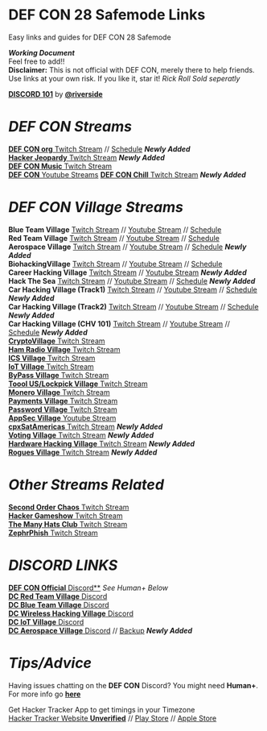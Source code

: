 # DEF CON 28 Safemode Links
Easy links and guides for DEF CON 28 Safemode  

***Working Document***  
Feel free to add!!  
**Disclaimer:** This is not official with DEF CON, merely there to help friends. Use links at your own risk. If you like it, star it! *Rick Roll Sold seperatly*

**[DISCORD 101](https://github.com/wallofsheep/discord101/blob/master/DC_Discord_101_20200617.pdf)** by **[@riverside](https://twitter.com/wallofsheep)**  


# ***DEF CON Streams***  

[**DEF CON org** Twitch Stream](https://www.twitch.tv/defconorg) // [Schedule](https://info.defcon.org/)  ***Newly Added***  
[**Hacker Jeopardy** Twitch Stream](https://www.twitch.tv/dfiutv) ***Newly Added***  
[**DEF CON Music** Twitch Stream](https://www.twitch.tv/defcon_music)  
[**DEF CON** Youtube Streams](https://www.youtube.com/user/DEFCONConference) 
[**DEF CON Chill** Twitch Stream](https://www.twitch.tv/defcon_chill)  ***Newly Added***    


# ***DEF CON Village Streams***  

**Blue Team Village** [Twitch Stream](https://www.twitch.tv/blueteamvillage) // [Youtube Stream](https://www.youtube.com/channel/UCk4dddMFiso_hgt0ViSPNpQ) // [Schedule](https://cfc.blueteamvillage.org/call-for-content-2020/schedule/#2020-08-07)        
**Red Team Village**  [Twitch Stream](https://www.twitch.tv/redteamvillage) // [Youtube Stream](https://www.youtube.com/channel/UC8nq3PX9coMiqgKH6fw-VCQ) // [Schedule](https://redteamvillage.io/schedule.html)  
**Aerospace Village** [Twitch Stream](https://www.twitch.tv/aerospacevillage) // [Youtube Stream](https://www.youtube.com/channel/UC0NxjsvnBmhiCy2P8LHsXpw) // [Schedule](https://aerospacevillage.org/def-con-28-schedule/)  ***Newly Added***   
**BiohackingVillage** [Twitch Stream](https://m.twitch.tv/biohackingvillage/profile) // [Youtube Stream](https://www.youtube.com/channel/UCm1Kas76P64rs2s1LUA6s2Q?sub_confirmation=1) // [Schedule](https://www.villageb.io/speaker-schedule)   
**Career Hacking Village** [Twitch Stream](https://www.twitch.tv/careerhackingvillage) // [Youtube Stream](https://www.youtube.com/channel/UCxF_PpndJEoi4fsrQx6yuQw) ***Newly Added***    
**Hack The Sea** [Twitch Stream](https://www.twitch.tv/hackthesea) // [Youtube Stream](https://www.youtube.com/channel/UC5htD_rPiP8N7v8VQKyJkOQ?view_as=subscriber) // [Schedule](https://hackthesea.org/schedule-2020/) ***Newly Added***  
**Car Hacking Village (Track1)** [Twitch Stream](https://www.twitch.tv/chvtrack001) // [Youtube Stream](https://www.youtube.com/watch?v=VvojAHUej1Q) // [Schedule](https://www.carhackingvillage.com/)  ***Newly Added***  
**Car Hacking Village (Track2)** [Twitch Stream](https://www.twitch.tv/chvtrack002) // [Youtube Stream](https://www.youtube.com/watch?v=5DYhXbWkWoA) // [Schedule](https://www.carhackingvillage.com/)  ***Newly Added***  
**Car Hacking Village (CHV 101)** [Twitch Stream](https://www.twitch.tv/chv101) // [Youtube Stream](https://www.youtube.com/watch?v=N4y_K4GGsLs) // [Schedule](https://www.carhackingvillage.com/)  ***Newly Added***  
[**CryptoVillage** Twitch Stream](https://www.twitch.tv/cryptovillage/)    
[**Ham Radio Village** Twitch Stream ](https://www.twitch.tv/HamRadioVillage)  
[**ICS Village** Twitch Stream](https://www.twitch.tv/ics_village)  
[**IoT Village** Twitch Stream](https://www.twitch.tv/iotvillage)  
[**ByPass Village** Twitch Stream](https://www.twitch.tv/bypassvillage/)  
[**Toool US/Lockpick Village** Twitch Stream](https://www.twitch.tv/toool_us)  
[**Monero Village** Twitch Stream](https://www.twitch.tv/monerovillage/)  
[**Payments Village** Twitch Stream](https://www.twitch.tv/paymentvillage)  
[**Password Village** Twitch Stream](https://www.twitch.tv/passwordvillage)  
[**AppSec Village** Youtube Stream](https://www.youtube.com/channel/UCpT8Ll0b9ZLj1DeEQQz7f0A)  
[**cpxSatAmericas** Twitch Stream](https://www.twitch.tv/cpxsatamericas)  ***Newly Added***  
[**Voting Village** Twitch Stream](https://www.twitch.tv/votingvillagedc)  ***Newly Added***  
[**Hardware Hacking Village** Twitch Stream](https://www.twitch.tv/dchhv)  ***Newly Added***  
[**Rogues Village** Twitch Stream](https://www.twitch.tv/roguesvillage)  ***Newly Added***  



# ***Other Streams Related***  

[**Second Order Chaos** Twitch Stream](https://www.twitch.tv/2ocstream)   
[**Hacker Gameshow** Twitch Stream](https://www.twitch.tv/hackergameshows)  
[**The Many Hats Club** Twitch Stream](https://www.twitch.tv/themanyhatsclub)   
[**ZephrPhish** Twitch Stream](https://www.twitch.tv/zephrphish)  

# ***DISCORD LINKS***  

[**DEF CON Official** Discord**](https://discord.gg/defcon)  *See Human+ Below*  
[**DC Red Team Village** Discord](https://discord.gg/redteamvillage)    
[**DC Blue Team Village** Discord](https://discord.com/invite/blueteamvillage)    
[**DC Wireless Hacking Village** Discord](https://discord.gg/TE55yvh)    
[**DC IoT Village** Discord](https://www.iotvillage.org/discord/)  
[**DC Aerospace Village** Discord](https://discord.gg/gV4EWuk)  // [Backup](https://aerospacevillage.org/defcon-28/) ***Newly Added***  

# ***Tips/Advice***  

Having issues chatting on the **DEF CON** Discord? You might need **Human+**. For more info go **[here](https://defcon.org/html/defcon-safemode/dc-safemode-plus.html)**  

Get Hacker Tracker App to get timings in your Timezone    
[Hacker Tracker Website **Unverified**](https://hackertracker.info/) // [Play Store](https://play.google.com/store/apps/details?id=com.shortstack.hackertracker&hl=en_ZA) // [Apple Store](https://apps.apple.com/us/app/hackertracker/id1021141595) 
 
